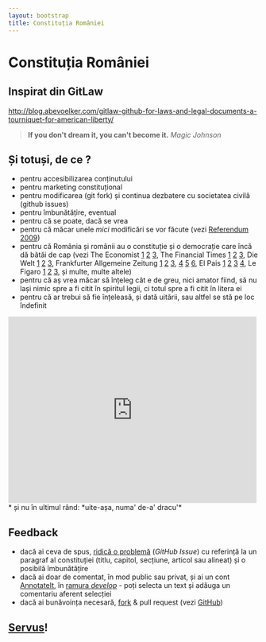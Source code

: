 ```yaml
---
layout: bootstrap
title: Constituția României
---
```


# Constituția României

## Inspirat din GitLaw
<http://blog.abevoelker.com/gitlaw-github-for-laws-and-legal-documents-a-tourniquet-for-american-liberty/>

> **If you don't dream it, you can't become it.** *Magic Johnson*

## Și totuși, de ce ?

* pentru accesibilizarea conținutului
* pentru marketing constituțional
* pentru modificarea (git fork) și continua dezbatere cu societatea civilă (github issues)
* pentru îmbunătățire, eventual
* pentru că se poate, dacă se vrea
* pentru că măcar unele *mici* modificări se vor făcute (vezi [Referendum 2009][])
* pentru că România și românii au o constituție și o democrație care încă dă bătăi de cap (vezi
The Economist
[1](http://www.economist.com/node/21558575)
[2](http://www.economist.com/node/21558624)
[3](http://www.economist.com/blogs/easternapproaches/2012/07/romanian-politics-2),
The Financial Times
[1](http://blogs.ft.com/brusselsblog/2012/07/romania-hungary-and-democracy-politics/)
[2](http://www.ft.com/intl/cms/s/0/f4beda04-caab-11e1-89be-00144feabdc0.html)
[3](http://www.ft.com/intl/cms/s/0/77b9a998-cc41-11e1-839a-00144feabdc0.html),
Die Welt
[1](http://www.welt.de/aktuell/article108293175/Ponta-nimmt-Kritik-aus-Bruessel-ernst.html)
[2](http://www.welt.de/newsticker/dpa_nt/infoline_nt/brennpunkte_nt/article108268116/Rumaeniens-Ponta-will-Rechtsstaatlichkeit-wahren.html)
[3](http://www.welt.de/newsticker/news1/article108268221/Berlin-und-EU-erhoehen-Druck-auf-Rumaeniens-Regierung.html),
Frankfurter Allgemeine Zeitung
[1](http://www.faz.net/aktuell/politik/europaeische-union/rumaenien-ponta-will-von-zusagen-nichts-wissen-11821245.html)
[2](http://www.faz.net/aktuell/politik/ausland/ponta-in-bruessel-rumaenien-will-sich-eu-forderungen-beugen-11818400.html)
[3](http://www.faz.net/aktuell/politik/ausland/rumaenien-keine-familiensache-11818350.html),
[4](http://www.faz.net/aktuell/politik/ausland/rumaenien-regierung-ignoriert-gerichtsurteil-11816319.html)
[5](http://www.faz.net/aktuell/politik/rumaenien-so-sprechen-putschisten-11814179.html)
[6](http://www.faz.net/aktuell/politik/ausland/amtsenthebung-basescus-amerika-sieht-demokratie-in-rumaenien-in-gefahr-11814181.html),
El Pais
[1](http://internacional.elpais.com/internacional/2012/07/12/actualidad/1342087172_914117.html)
[2](http://internacional.elpais.com/internacional/2012/07/12/actualidad/1342119536_836046.html)
[3](http://internacional.elpais.com/internacional/2012/07/11/actualidad/1342029789_134310.html)
[4](http://internacional.elpais.com/internacional/2012/07/12/actualidad/1342114342_155707.html),
Le Figaro
[1](http://www.lefigaro.fr/international/2012/07/12/01003-20120712ARTFIG00611-roumanie-la-justice-tranchera-la-guerre-des-chefs.php)
[2](http://www.lefigaro.fr/international/2012/07/06/01003-20120706ARTFIG00746-le-parlement-roumain-vote-la-destitution-du-president.php)
[3](http://www.lefigaro.fr/international/2012/07/06/01003-20120706ARTFIG00579-roumanie-coup-de-force-contre-le-president.php),
și multe, multe altele)
* pentru că aș vrea măcar să înțeleg cât e de greu, nici amator fiind, să nu lași nimic spre a fi citit în spiritul legii, ci totul spre a fi citit în litera ei
* pentru că ar trebui să fie înțeleasă, și dată uitării, sau altfel se stă pe loc îndefinit
<iframe src="http://player.vimeo.com/video/45768176" width="500" height="375" frameborder="0" webkitAllowFullScreen="true" mozallowfullscreen="true" allowFullScreen="true">&nbsp;</iframe>
* și nu în ultimul rând: *uite-așa, numa' de-a' dracu'*

## Feedback

* dacă ai ceva de spus, [ridică o problemă](https://github.com/andreineculau/constitutia-romaniei/issues/new) (*GitHub Issue*) cu referință la un paragraf al constituției (titlu, capitol, secțiune, articol sau alineat) și o posibilă îmbunătățire
* dacă ai doar de comentat, în mod public sau privat, și ai un cont [AnnotateIt][], în [ramura *develop*](http://andreineculau.github.com/constitutia-romaniei/develop.html) - poți selecta un text și adăuga un comentariu aferent selecției
* dacă ai bunăvoința necesară, [fork](https://github.com/andreineculau/constitutia-romaniei/fork_select) & pull request (vezi [GitHub](https://help.github.com/articles/using-pull-requests/))

## [Servus][]!

[Referendum 2009]: <http://ro.wikipedia.org/wiki/Referendumul_pentru_trecerea_la_parlament_unicameral_%C8%99i_reducerea_num%C4%83rului_de_parlamentari,_2009>
[AnnotateIt]: <http://annotateit.org/>
[Servus]: <http://ro.wikipedia.org/wiki/Servus>
